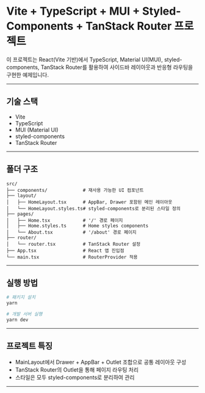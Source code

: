# Vite + TypeScript + MUI + Styled-Components + TanStack Router 프로젝트

이 프로젝트는 React(Vite 기반)에서 TypeScript, Material UI(MUI), styled-components, TanStack Router를 활용하여 사이드바 레이아웃과 반응형 라우팅을 구현한 예제입니다.

---

## 기술 스택

- Vite
- TypeScript
- MUI (Material UI)
- styled-components
- TanStack Router

---

## 폴더 구조

```
src/
├── components/             # 재사용 가능한 UI 컴포넌트
├── layout/
│   ├── HomeLayout.tsx      # AppBar, Drawer 포함된 메인 레이아웃
│   └── HomeLayout.styles.ts# styled-components로 분리된 스타일 정의
├── pages/
│   ├── Home.tsx            # '/' 경로 페이지
│   ├── Home.styles.ts      # Home styles components
│   └── About.tsx           # '/about' 경로 페이지
├── router/
│   └── router.tsx          # TanStack Router 설정
├── App.tsx                 # React 앱 진입점
└── main.tsx                # RouterProvider 적용
```

---

## 실행 방법

```bash
# 패키지 설치
yarn

# 개발 서버 실행
yarn dev
```

---

## 프로젝트 특징

- MainLayout에서 Drawer + AppBar + Outlet 조합으로 공통 레이아웃 구성
- TanStack Router의 Outlet을 통해 페이지 라우팅 처리
- 스타일은 모두 styled-components로 분리하여 관리

---
